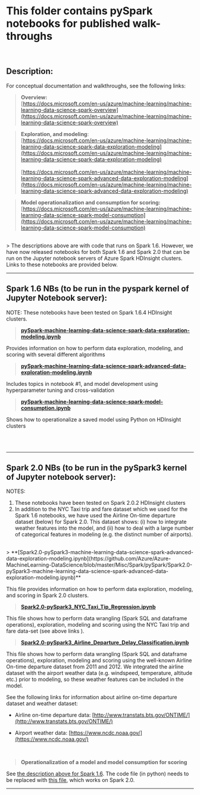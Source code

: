 # This folder contains pySpark notebooks for published walk-throughs
<br>

## Description:  ##

For conceptual documentation and walkthroughs, see the following links: 

>**Overview:** <br>
[https://docs.microsoft.com/en-us/azure/machine-learning/machine-learning-data-science-spark-overview](https://docs.microsoft.com/en-us/azure/machine-learning/machine-learning-data-science-spark-overview)

>**Exploration, and modeling**: <br>
[https://docs.microsoft.com/en-us/azure/machine-learning/machine-learning-data-science-spark-data-exploration-modeling](https://docs.microsoft.com/en-us/azure/machine-learning/machine-learning-data-science-spark-data-exploration-modeling)<br><br>
[https://docs.microsoft.com/en-us/azure/machine-learning/machine-learning-data-science-spark-advanced-data-exploration-modeling](https://docs.microsoft.com/en-us/azure/machine-learning/machine-learning-data-science-spark-advanced-data-exploration-modeling)

>**Model operationalization and consumption for scoring:** <br>
[https://docs.microsoft.com/en-us/azure/machine-learning/machine-learning-data-science-spark-model-consumption](https://docs.microsoft.com/en-us/azure/machine-learning/machine-learning-data-science-spark-model-consumption)

<br>
> The descriptions above are with code that runs on Spark 1.6. However, we have now released notebooks for both Spark 1.6 and Spark 2.0 that can be run on the Jupyter notebook servers of Azure Spark HDInsight clusters. Links to these notebooks are provided below.

------------------------------------------------------------------------------------------------------------
## Spark 1.6 NBs (to be run in the pyspark kernel of Jupyter Notebook server): ##

NOTE: These notebooks have been tested on Spark 1.6.4 HDInsight clusters.

> **[pySpark-machine-learning-data-science-spark-data-exploration-modeling.ipynb](https://github.com/Azure/Azure-MachineLearning-DataScience/blob/master/Misc/Spark/pySpark/pySpark-machine-learning-data-science-spark-data-exploration-modeling.ipynb)**

Provides information on how to perform data exploration, modeling, and scoring with several different algorithms
<br>


> **[pySpark-machine-learning-data-science-spark-advanced-data-exploration-modeling.ipynb](https://github.com/Azure/Azure-MachineLearning-DataScience/blob/master/Misc/Spark/pySpark/pySpark-machine-learning-data-science-spark-advanced-data-exploration-modeling.ipynb)**

Includes topics in notebook #1, and model development using hyperparameter tuning and cross-validation
<br>

> **[pySpark-machine-learning-data-science-spark-model-consumption.ipynb](https://github.com/Azure/Azure-MachineLearning-DataScience/blob/master/Misc/Spark/pySpark/pySpark-machine-learning-data-science-spark-model-consumption.ipynb)**

Shows how to operationalize a saved model using Python on HDInsight clusters
<br>

<br>
<br>

-------------------------------------------------------------------------------------------------------------
## Spark 2.0 NBs (to be run in the pySpark3 kernel of Jupyter notebook server): ##

NOTES: 


1. These notebooks have been tested on Spark 2.0.2 HDInsight clusters
2. In addition to the NYC Taxi trip and fare dataset which we used for the Spark 1.6 notebooks, we have used the Airline On-time departure dataset (below) for Spark 2.0. This dataset shows: (i) how to integrate weather features into the model, and (ii) how to deal with a large number of categorical features in modeling (e.g. the distinct number of airports).

<BR>
> **[Spark2.0-pySpark3-machine-learning-data-science-spark-advanced-data-exploration-modeling.ipynb](https://github.com/Azure/Azure-MachineLearning-DataScience/blob/master/Misc/Spark/pySpark/Spark2.0-pySpark3-machine-learning-data-science-spark-advanced-data-exploration-modeling.ipynb)**

This file provides information on how to perform data exploration, modeling, and scoring in Spark 2.0 clusters.

> **[Spark2.0-pySpark3_NYC_Taxi_Tip_Regression.ipynb](https://github.com/Azure/Azure-MachineLearning-DataScience/blob/master/Misc/Spark/pySpark/Spark2.0_pySpark3_NYC_Taxi_Tip_Regression.ipynb)**

This file shows how to perform data wrangling (Spark SQL and dataframe operations), exploration, modeling and scoring using the NYC Taxi trip and fare data-set (see above links ).

> **[Spark2.0-pySpark3_Airline_Departure_Delay_Classification.ipynb](https://github.com/Azure/Azure-MachineLearning-DataScience/blob/master/Misc/Spark/pySpark/Spark2.0_pySpark3_Airline_Departure_Delay_Classification.ipynb)**

This file shows how to perform data wrangling (Spark SQL and dataframe operations), exploration, modeling and scoring using the well-known Airline On-time departure dataset from 2011 and 2012. We integrated the airline dataset with the airport weather data (e.g. windspeed, temperature, altitude etc.) prior to modeling, so these weather features can be included in the model.

See the following links for information about airline on-time departure dataset and weather dataset:

- Airline on-time departure data: [http://www.transtats.bts.gov/ONTIME/](http://www.transtats.bts.gov/ONTIME/)


- Airport weather data: [https://www.ncdc.noaa.gov/](https://www.ncdc.noaa.gov/) 


<br>

> **Operationalization of a model and model consumption for scoring**

See [the description above for Spark 1.6](https://github.com/Azure/Azure-MachineLearning-DataScience/blob/master/Misc/Spark/pySpark/pySpark-machine-learning-data-science-spark-model-consumption.ipynb). The code file (in python) needs to be replaced with [this file](https://github.com/Azure/Azure-MachineLearning-DataScience/blob/master/Misc/Spark/Python/Spark2.0_ConsumeRFCV_NYCReg.py), which works on Spark 2.0.

 
-------------------------------------------------------------------------------------------------------------
